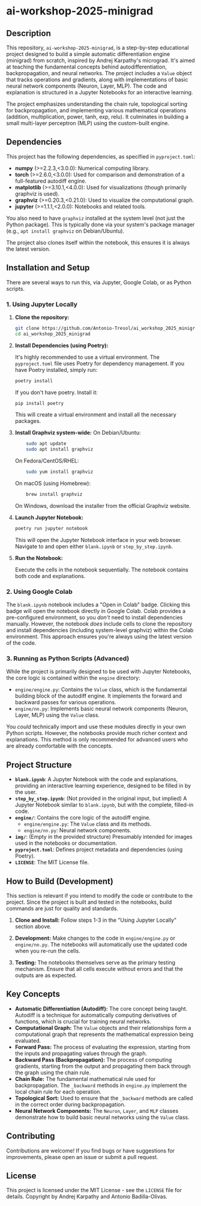 # ai-workshop-2025-minigrad

## Description

This repository, `ai-workshop-2025-minigrad`, is a step-by-step educational project designed to build a simple automatic differentiation engine (minigrad) from scratch, inspired by Andrej Karpathy's micrograd.  It's aimed at teaching the fundamental concepts behind autodifferentiation, backpropagation, and neural networks. The project includes a `Value` object that tracks operations and gradients, along with implementations of basic neural network components (Neuron, Layer, MLP). The code and explanation is structured in a Jupyter Notebooks for an interactive learning.

The project emphasizes understanding the chain rule, topological sorting for backpropagation, and implementing various mathematical operations (addition, multiplication, power, tanh, exp, relu).  It culminates in building a small multi-layer perceptron (MLP) using the custom-built engine.

## Dependencies

This project has the following dependencies, as specified in `pyproject.toml`:

*   **numpy** (>=2.2.3,<3.0.0): Numerical computing library.
*   **torch** (>=2.6.0,<3.0.0): Used for comparison and demonstration of a full-featured autodiff engine.
*   **matplotlib** (>=3.10.1,<4.0.0):  Used for visualizations (though primarily graphviz is used).
*   **graphviz** (>=0.20.3,<0.21.0): Used to visualize the computational graph.
* **jupyter** (>=1.1.1,<2.0.0): Notebooks and related tools.

You also need to have `graphviz` installed at the system level (not just the Python package). This is typically done via your system's package manager (e.g., `apt install graphviz` on Debian/Ubuntu).

The project also clones itself within the notebook, this ensures it is always the latest version.

## Installation and Setup

There are several ways to run this, via Jupyter, Google Colab, or as Python scripts.

### 1. Using Jupyter Locally

1.  **Clone the repository:**

    ```bash
    git clone https://github.com/Antonio-Tresol/ai_workshop_2025_minigrad.git
    cd ai_workshop_2025_minigrad
    ```

2.  **Install Dependencies (using Poetry):**

    It's highly recommended to use a virtual environment.  The `pyproject.toml` file uses Poetry for dependency management. If you have Poetry installed, simply run:

    ```bash
    poetry install
    ```

    If you don't have poetry. Install it:
     ```bash
    pip install poetry
    ```

    This will create a virtual environment and install all the necessary packages.

3. **Install Graphviz system-wide:**
    On Debian/Ubuntu:
    ```bash
        sudo apt update
        sudo apt install graphviz
    ```
    On Fedora/CentOS/RHEL:
    ```bash
        sudo yum install graphviz
    ```
    On macOS (using Homebrew):
    ```bash
        brew install graphviz
    ```
    On Windows, download the installer from the official Graphviz website.

4.  **Launch Jupyter Notebook:**

    ```bash
    poetry run jupyter notebook
    ```

    This will open the Jupyter Notebook interface in your web browser. Navigate to and open either `blank.ipynb` or `step_by_step.ipynb`.

5.  **Run the Notebook:**

    Execute the cells in the notebook sequentially. The notebook contains both code and explanations.

### 2. Using Google Colab

The `blank.ipynb` notebook includes a "Open in Colab" badge. Clicking this badge will open the notebook directly in Google Colab.  Colab provides a pre-configured environment, so you *don't* need to install dependencies manually.  However, the notebook *does* include cells to clone the repository and install dependencies (including system-level graphviz) within the Colab environment.  This approach ensures you're always using the latest version of the code.

### 3. Running as Python Scripts (Advanced)

While the project is primarily designed to be used with Jupyter Notebooks, the core logic is contained within the `engine` directory:

*   `engine/engine.py`:  Contains the `Value` class, which is the fundamental building block of the autodiff engine.  It implements the forward and backward passes for various operations.
*   `engine/nn.py`: Implements basic neural network components (Neuron, Layer, MLP) using the `Value` class.

You *could* technically import and use these modules directly in your own Python scripts.  However, the notebooks provide much richer context and explanations.  This method is only recommended for advanced users who are already comfortable with the concepts.

## Project Structure

*   **`blank.ipynb`**: A Jupyter Notebook with the code and explanations, providing an interactive learning experience, designed to be filled in by the user.
*   **`step_by_step.ipynb`**: (Not provided in the original input, but implied) A Jupyter Notebook similar to `blank.ipynb`, but with the complete, filled-in code.
*   **`engine/`**: Contains the core logic of the autodiff engine.
    *   `engine/engine.py`:  The `Value` class and its methods.
    *   `engine/nn.py`: Neural network components.
*   **`img/`**: (Empty in the provided structure)  Presumably intended for images used in the notebooks or documentation.
*   **`pyproject.toml`**: Defines project metadata and dependencies (using Poetry).
*   **`LICENSE`**: The MIT License file.

## How to Build (Development)

This section is relevant if you intend to modify the code or contribute to the project. Since the project is built and tested in the notebooks, build commands are just for quality and standards.

1.  **Clone and Install:** Follow steps 1-3 in the "Using Jupyter Locally" section above.

2.  **Development:**  Make changes to the code in `engine/engine.py` or `engine/nn.py`.  The notebooks will automatically use the updated code when you re-run the cells.

3.  **Testing:** The notebooks themselves serve as the primary testing mechanism. Ensure that all cells execute without errors and that the outputs are as expected.

## Key Concepts

*   **Automatic Differentiation (Autodiff):**  The core concept being taught. Autodiff is a technique for automatically computing derivatives of functions, which is crucial for training neural networks.
*   **Computational Graph:**  The `Value` objects and their relationships form a computational graph that represents the mathematical expression being evaluated.
*   **Forward Pass:**  The process of evaluating the expression, starting from the inputs and propagating values through the graph.
*   **Backward Pass (Backpropagation):**  The process of computing gradients, starting from the output and propagating them back through the graph using the chain rule.
*   **Chain Rule:**  The fundamental mathematical rule used for backpropagation.  The `_backward` methods in `engine.py` implement the local chain rule for each operation.
*   **Topological Sort:**  Used to ensure that the `_backward` methods are called in the correct order during backpropagation.
*   **Neural Network Components:**  The `Neuron`, `Layer`, and `MLP` classes demonstrate how to build basic neural networks using the `Value` class.

## Contributing

Contributions are welcome!  If you find bugs or have suggestions for improvements, please open an issue or submit a pull request.

## License

This project is licensed under the MIT License - see the `LICENSE` file for details. Copyright by Andrej Karpathy and Antonio Badilla-Olivas.
